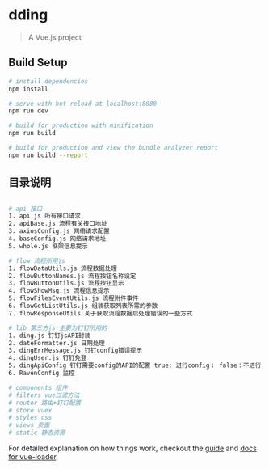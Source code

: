 # dding

> A Vue.js project

## Build Setup

``` bash
# install dependencies
npm install

# serve with hot reload at localhost:8080
npm run dev

# build for production with minification
npm run build

# build for production and view the bundle analyzer report
npm run build --report
```

## 目录说明
``` bash

# api 接口
1. api.js 所有接口请求
2. apiBase.js 流程有关接口地址
3. axiosConfig.js 网络请求配置
4. baseConfig.js 网络请求地址
5. whole.js 框架信息提示

# flow 流程所用js
1. flowDataUtils.js 流程数据处理
2. flowButtonNames.js 流程按钮名称设定
3. flowButtonUtils.js 流程按钮显示
4. flowShowMsg.js 流程信息提示
5. flowFilesEventUtils.js 流程附件事件
6. flowGetListUtils.js 组装获取列表所需的参数
7. flowResponseUtils 关于获取流程数据后处理错误的一些方式

# lib 第三方js 主要为钉钉所用的
1. ding.js 钉钉jsAPI封装
2. dateFormatter.js 日期处理
3. dingErrMessage.js 钉钉config错误提示
4. dingUser.js 钉钉免登
5. dingApiConfig 钉钉需要config的API的配置 true: 进行config； false：不进行
6. RavenConfig 监控

# components 组件
# filters vue过滤方法
# router 路由+钉钉配置
# store vuex
# styles css
# views 页面
# static 静态资源
```
For detailed explanation on how things work, checkout the [guide](http://vuejs-templates.github.io/webpack/) and [docs for vue-loader](http://vuejs.github.io/vue-loader).
